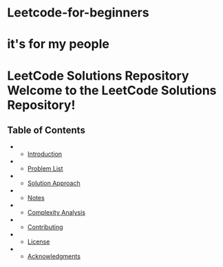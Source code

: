 # Leetcode-for-beginners
# it's for my people
# LeetCode Solutions Repository Welcome to the **LeetCode Solutions Repository**!

## Table of Contents 
- - [Introduction](#introduction)
- - [Problem List](#problem-list)
- - [Solution Approach](#solution-approach)
- - [Notes](#notes)
- - [Complexity Analysis](#complexity-analysis)
- - [Contributing](#contributing)
- - [License](#license)
- - [Acknowledgments](#acknowledgments)
